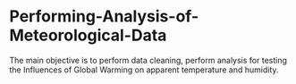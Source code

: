 # Performing-Analysis-of-Meteorological-Data
The main objective is to perform data cleaning, perform analysis for testing the Influences of Global Warming on apparent temperature and humidity.

